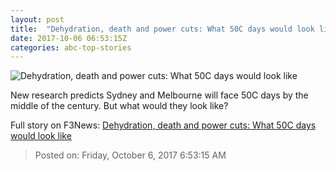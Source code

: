 ```yaml
---
layout: post
title:  "Dehydration, death and power cuts: What 50C days would look like"
date: 2017-10-06 06:53:15Z
categories: abc-top-stories
---
```


![Dehydration, death and power cuts: What 50C days would look like](http://www.abc.net.au/news/image/9024938-1x1-700x700.jpg)

New research predicts Sydney and Melbourne will face 50C days by the middle of the century. But what would they look like?


Full story on F3News: [Dehydration, death and power cuts: What 50C days would look like](http://www.f3nws.com/n/BJGAEF)

> Posted on: Friday, October 6, 2017 6:53:15 AM
